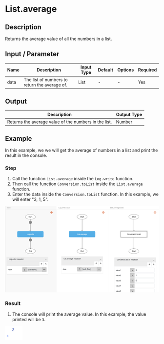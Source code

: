 # List.average

## Description

Returns the average value of all the numbers in a list.

## Input / Parameter

| Name | Description | Input Type | Default | Options | Required |
| ------ | ------ | ------ | ------ | ------ | ------ |
| data | The list of numbers to return the average of. | List | - | - | Yes |

## Output

| Description | Output Type |
| ------ | ------ |
| Returns the average value of the numbers in the list. | Number |

## Example

In this example, we we will get the average of numbers in a list and print the result in the console.

### Step

1. Call the function `List.average` inside the `Log.write` function.
2. Then call the function `Conversion.toList` inside the `List.average` function.
3. Enter the data inside the `Conversion.toList` function. In this example, we will enter "3, 1, 5".

![](./average-step-1.png)

### Result

1. The console will print the average value. In this example, the value printed will be `3`.

![](./average-result-1.png)